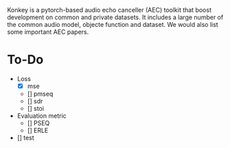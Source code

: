 Konkey is a pytorch-based audio echo canceller (AEC) toolkit that boost development on common and private datasets. It includes a large number of the common audio model, objecte function and dataset. We would also list some important AEC papers.

# To-Do
- Loss 
    - [X] mse
    - [] pmseq
    - [] sdr
    - [] stoi
- Evaluation metric
    - [] PSEQ
    - [] ERLE
- [] test

